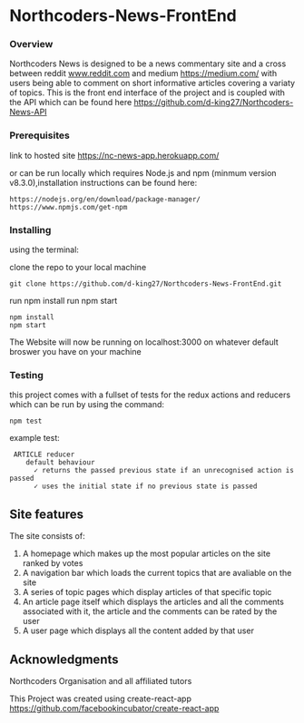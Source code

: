 # Northcoders-News-FrontEnd

### Overview

Northcoders News is designed to be a news commentary site and a cross between reddit www.reddit.com and medium https://medium.com/ with users being able to comment on short informative articles covering a variaty of topics. This is the front end interface of the project and is coupled with the API which can be found here https://github.com/d-king27/Northcoders-News-API


### Prerequisites

link to hosted site https://nc-news-app.herokuapp.com/

or 
can be run locally which requires Node.js and npm (minmum version v8.3.0),installation instructions can be found here:

```
https://nodejs.org/en/download/package-manager/
https://www.npmjs.com/get-npm
```

### Installing
using the terminal:

clone the repo to your local machine
```
git clone https://github.com/d-king27/Northcoders-News-FrontEnd.git
```
run npm install
run npm start 

```
npm install
npm start
```

The Website will now be running on localhost:3000 on whatever default broswer you have on your machine

### Testing
this project comes with a fullset of tests for the redux actions and reducers which can be run by using the command:
```
npm test
```
example test:
```
 ARTICLE reducer
    default behaviour
      ✓ returns the passed previous state if an unrecognised action is passed
      ✓ uses the initial state if no previous state is passed
```

## Site features
The site consists of:

1.  A homepage which makes up the most popular articles on the site ranked by votes
2.  A navigation bar which loads the current topics that are avaliable on the site
3.  A series of topic pages which display articles of that specific topic
4.  An article page itself which displays the articles and all the comments associated with it, the article and the comments can be rated by the user
5.  A user page which displays all the content added by that user




## Acknowledgments

Northcoders Organisation and all affiliated tutors

This Project was created using create-react-app https://github.com/facebookincubator/create-react-app
